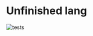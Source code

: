 # Unfinished lang

![tests](https://github.com/oscaroox/unfinished-lang/actions/workflows/rust.yml/badge.svg)